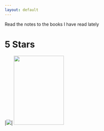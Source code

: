 ```yaml
---
layout: default
---
```


Read the notes to the books I have read lately

# 5 Stars

|[![](http://ecx.images-amazon.com/images/I/51N+Ba1mYOL._AC_US160_.jpg)](./kleon-austin-show-your-work/index "Notes")|
<a href="./slow-burn-burn-fat-faster/index"><img src="https://images-na.ssl-images-amazon.com/images/I/41q8%2BqIWqUL.jpg" height="220" width="160"></a>
